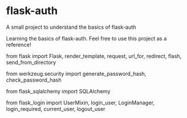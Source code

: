 # flask-auth
A small project to understand the basics of flask-auth

Learning the basics of flask-auth. Feel free to use this project as a reference!

from flask import Flask, render_template, request, url_for, redirect, flash, send_from_directory

from werkzeug.security import generate_password_hash, check_password_hash

from flask_sqlalchemy import SQLAlchemy

from flask_login import UserMixin, login_user, LoginManager, login_required, current_user, logout_user

